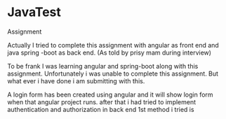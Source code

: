 # JavaTest
Assignment


Actually I tried to complete this assignment with angular as front end and java spring -boot as back end. (As told by prisy mam during interview)

To be frank I was learning angular and spring-boot along with this assignment. Unfortunately i was unable to complete this assignment.
But what ever i have done i am submitting with this.


A login form has been created using angular and it will show login form when that angular project runs.
after that i had tried to implement authentication and authorization in back end 
1st method i tried is
